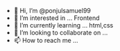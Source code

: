 - 👋 Hi, I’m @ponjulsamuel99
- 👀 I’m interested in ... Frontend 
- 🌱 I’m currently learning ... html,css
- 💞️ I’m looking to collaborate on ...
- 📫 How to reach me ...

<!---
ponjulsamuel99/ponjulsamuel99 is a ✨ special ✨ repository because its `README.md` (this file) appears on your GitHub profile.
You can click the Preview link to take a look at your changes.
--->
